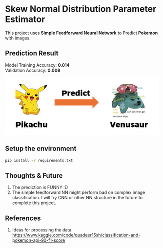 # Skew Normal Distribution Parameter Estimator

This project uses **Simple Feedforward Neural Network** to Predict **Pokemon** with images.

## Prediction Result

Model Training Accuracy: **0.014**  
Validation Accuracy: **0.008**  

![Prediction Image](/assets/Prediction.png)

## Setup the environment

```bash
pip install -r requirements.txt
```

## Thoughts & Future

1. The prediction is FUNNY :D
2. The simple feedforward NN might perform bad on complex image classification. I will try CNN or other NN structure in the future to complete this project.

## References

1. Ideas for processing the data: https://www.kaggle.com/code/quadeer15sh/classification-and-pokemon-api-90-f1-score
